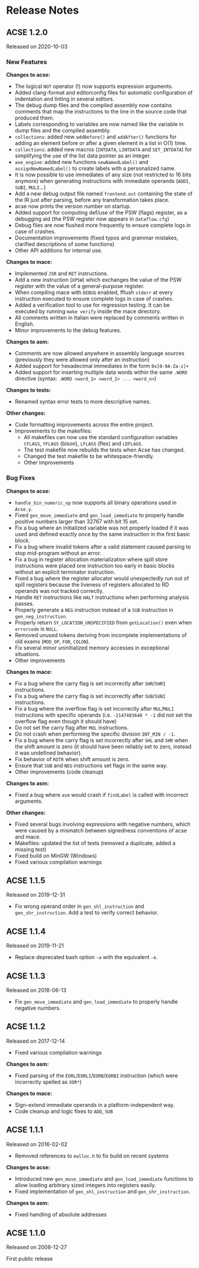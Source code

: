 # Release Notes

## ACSE 1.2.0

Released on 2020-10-03

### New Features

**Changes to acse:**

- The logical `NOT` operator (!) now supports expression arguments.
- Added clang-format and editorconfig files for automatic configuration of
  indentation and linting in several editors.
- The debug dump files and the compiled assembly now contains comments that map
  the instructions to the line in the source code that produced them.
- Labels corresponding to variables are now named like the variable in dump
  files and the compiled assembly.
- `collections`: added new `addBefore()` and `addAfter()` functions for adding
  an element before or after a given element in a list in O(1) time.
- `collections`: added new macros (`INTDATA`, `LINTDATA` and `SET_INTDATA`) for
  simplifying the use of the list data pointer as an integer.
- `axe_engine`: added new functions `newNamedLabel()` and
  `assignNewNamedLabel()` to create labels with a personalized name. 
- It is now possible to use immediates of any size (not restricted to 16 bits
  anymore) when generating instructions with immediate operands (`ADDI`, `SUBI`,
  `MULI`...)
- Add a new debug output file named `frontend.out` containing the state of the
  IR just after parsing, before any transformation takes place.
- acse now prints the version number on startup.
- Added support for computing def/use of the PSW (flags) register, as a
  debugging aid (the PSW register now appears in `dataflow.cfg`)
- Debug files are now flushed more frequently to ensure complete logs in case
  of crashes.
- Documentation improvements (fixed typos and grammar mistakes, clarified
  descriptions of some functions)
- Other API additions for internal use.

**Changes to mace:**

- Implemented `JSR` and `RET` instructions.
- Add a new instruction (`XPSW`) which exchanges the value of the PSW register
  with the value of a general-purpose register.
- When compiling mace with `DEBUG` enabled, fflush `stderr` at every instruction
  executed to ensure complete logs in case of crashes.
- Added a verification tool to use for regression testing. It can be executed
  by running `make verify` inside the mace directory.
- All comments written in Italian were replaced by comments written in English.
- Minor improvements to the debug features.

**Changes to asm:**

- Comments are now allowed anywhere in assembly language sources (previously
  they were allowed only after an instruction)
- Added support for hexadecimal immediates in the form `0x[0-9A-Za-z]+`
- Added support for inserting multiple data words within the same `.WORD`
  directive (syntax: `.WORD <word_1> <word_2> ... <word_n>`)

**Changes to tests:**

- Renamed syntax error tests to more descriptive names.

**Other changes:**

- Code formatting improvements across the entire project.
- Improvements to the makefiles:
  - All makefiles can now use the standard configuration variables `CFLAGS`,
    `YFLAGS` (bison), `LFLAGS` (flex) and `LDFLAGS`.
  - The test makefile now rebuilds the tests when Acse has changed.
  - Changed the test makefile to be whitespace-friendly.
  - Other improvements

### Bug Fixes

**Changes to acse:**

- `handle_bin_numeric_op` now supports all binary operations used in `Acse.y`.
- Fixed `gen_move_immediate` and `gen_load_immediate` to properly handle
  positive numbers larger than 32767 with bit 15 set.
- Fix a bug where an initialized variable was not properly loaded if it was
  used and defined exactly once by the same instruction in the first basic block.
- Fix a bug where invalid tokens after a valid statement caused parsing to stop
  mid-program without an error.
- Fix a bug in register allocation materialization where spill store
  instructions were placed one instruction too early in basic blocks without an
  explicit terminator instruction.
- Fixed a bug where the register allocator would unexpectedly run out of spill
  registers because the liveness of registers allocated to RD operands was not
  tracked correctly.
- Handle `RET` instructions like `HALT` instructions when performing analysis
  passes.
- Properly generate a `NEG` instruction instead of a `SUB` instruction in
  `gen_neg_instruction`.
- Properly return `SY_LOCATION_UNSPECIFIED` from `getLocation()` even when
  `errorcode` is `NULL`.
- Removed unused tokens deriving from incomplete implementations of old exams
  (`MOD_OP`, `FOR`, `COLON`).
- Fix several minor uninitialized memory accesses in exceptional situations.
- Other improvements

**Changes to mace:**

- Fix a bug where the carry flag is set incorrectly after `SHR`/`SHRI`
  instructions.
- Fix a bug where the carry flag is set incorrectly after `SUB`/`SUBI`
  instructions.
- Fix a bug where the overflow flag is set incorrectly after `MUL`/`MULI`
  instructions with specific operands (i.e. `-2147483648 * -1` did not set the
  overflow flag even though it should have)
- Do not set the carry flag after `MUL` instructions.
- Do not crash when performing the specific division `INT_MIN / -1`.
- Fix a bug where the carry flag is set incorrectly after `SHL` and `SHR` when
  the shift amount is zero (it should have been reliably set to zero, instead
  it was undefined behavior).
- Fix behavior of `ROTR` when shift amount is zero.
- Ensure that `SUB` and `NEG` instructions set flags in the same way.
- Other improvements (code cleanup)

**Changes to asm:**

- Fixed a bug where `asm` would crash if `findLabel` is called with incorrect
  arguments.

**Other changes:**

- Fixed several bugs involving expressions with negative numbers, which were
  caused by a mismatch between signedness conventions of acse and mace.
- Makefiles: updated the list of tests (removed a duplicate, added a missing
  test)
- Fixed build on MinGW (Windows)
- Fixed various compilation warnings

## ACSE 1.1.5

Released on 2019-12-31

- Fix wrong operand order in `gen_shl_instruction` and `gen_shr_instruction`.
  Add a test to verify correct behavior.

## ACSE 1.1.4

Released on 2019-11-21

- Replace deprecated bash option `-a` with the equivalent `-e`.

## ACSE 1.1.3

Released on 2018-06-13

- Fix `gen_move_immediate` and `gen_load_immediate` to properly handle negative
  numbers.

## ACSE 1.1.2

Released on 2017-12-14

- Fixed various compilation warnings

**Changes to asm:**
      
- Fixed parsing of the `EORL`/`EORLI`/`EORB`/`EORBI` instruction (which were
  incorrectly spelled as `XOR*`)

**Changes to mace:**

- Sign-extend immediate operands in a platform-independent way.
- Code cleanup and logic fixes to `ADD`, `SUB`

## ACSE 1.1.1

Released on 2016-02-02

- Removed references to `malloc.h` to fix build on recent systems

**Changes to acse:**

- Introduced new `gen_move_immediate` and `gen_load_immediate` functions to
  allow loading arbitrary sized integers into registers easily.
- Fixed implementation of `gen_shl_instruction` and `gen_shr_instruction`.

**Changes to asm:**

- Fixed handling of absolute addresses

## ACSE 1.1.0

Released on 2008-12-27

First public release

